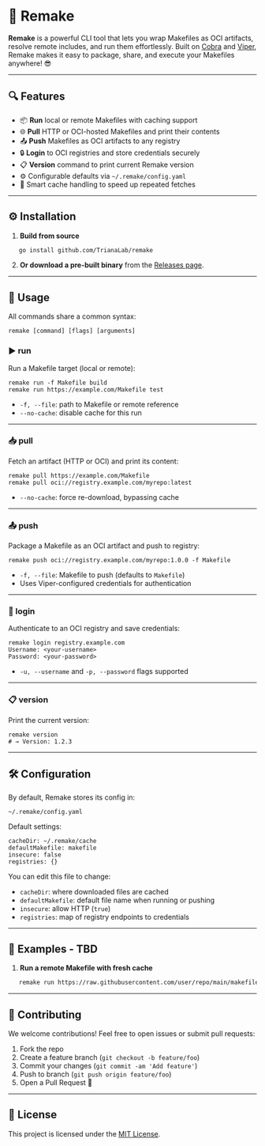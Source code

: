 # 🚀 Remake

**Remake** is a powerful CLI tool that lets you wrap Makefiles as OCI artifacts, resolve remote includes, and run them effortlessly. Built on [Cobra](https://github.com/spf13/cobra) and [Viper](https://github.com/spf13/viper), Remake makes it easy to package, share, and execute your Makefiles anywhere! 😎

---

## 🔍 Features

* 📦 **Run** local or remote Makefiles with caching support
* 🌐 **Pull** HTTP or OCI-hosted Makefiles and print their contents
* 📤 **Push** Makefiles as OCI artifacts to any registry
* 🔒 **Login** to OCI registries and store credentials securely
* 📋 **Version** command to print current Remake version
* ⚙️ Configurable defaults via `~/.remake/config.yaml`
* 🔄 Smart cache handling to speed up repeated fetches

---

## ⚙️ Installation

1. **Build from source**
```bash
   go install github.com/TrianaLab/remake
```

2. **Or download a pre-built binary** from the [Releases page](https://github.com/TrianaLab/remake/releases).

---

## 📖 Usage

All commands share a common syntax:

```
remake [command] [flags] [arguments]
```

### ▶️ run

Run a Makefile target (local or remote):

```
remake run -f Makefile build
remake run https://example.com/Makefile test
```

* `-f, --file`: path to Makefile or remote reference
* `--no-cache`: disable cache for this run

---

### 📥 pull

Fetch an artifact (HTTP or OCI) and print its content:

```
remake pull https://example.com/Makefile
remake pull oci://registry.example.com/myrepo:latest
```

* `--no-cache`: force re-download, bypassing cache

---

### 📤 push

Package a Makefile as an OCI artifact and push to registry:

```
remake push oci://registry.example.com/myrepo:1.0.0 -f Makefile
```

* `-f, --file`: Makefile to push (defaults to `Makefile`)
* Uses Viper-configured credentials for authentication

---

### 🔐 login

Authenticate to an OCI registry and save credentials:

```
remake login registry.example.com
Username: <your-username>
Password: <your-password>
```

* `-u, --username` and `-p, --password` flags supported

---

### 📋 version

Print the current version:

```
remake version
# → Version: 1.2.3
```

---

## 🛠️ Configuration

By default, Remake stores its config in:

```
~/.remake/config.yaml
```

Default settings:

```
cacheDir: ~/.remake/cache
defaultMakefile: makefile
insecure: false
registries: {}
```

You can edit this file to change:

* `cacheDir`: where downloaded files are cached
* `defaultMakefile`: default file name when running or pushing
* `insecure`: allow HTTP (`true`)
* `registries`: map of registry endpoints to credentials

---

## 🎯 Examples - TBD

1. **Run a remote Makefile with fresh cache**
```bash
   remake run https://raw.githubusercontent.com/user/repo/main/makefile --no-cache build
```

---

## 🤝 Contributing

We welcome contributions! Feel free to open issues or submit pull requests:

1. Fork the repo
2. Create a feature branch (`git checkout -b feature/foo`)
3. Commit your changes (`git commit -am 'Add feature'`)
4. Push to branch (`git push origin feature/foo`)
5. Open a Pull Request 🚀

---

## 📜 License

This project is licensed under the [MIT License](LICENSE).
